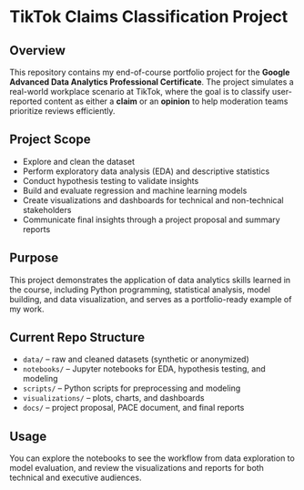 # TikTok Claims Classification Project

## Overview
This repository contains my end-of-course portfolio project for the **Google Advanced Data Analytics Professional Certificate**. The project simulates a real-world workplace scenario at TikTok, where the goal is to classify user-reported content as either a **claim** or an **opinion** to help moderation teams prioritize reviews efficiently.

## Project Scope
- Explore and clean the dataset  
- Perform exploratory data analysis (EDA) and descriptive statistics  
- Conduct hypothesis testing to validate insights  
- Build and evaluate regression and machine learning models  
- Create visualizations and dashboards for technical and non-technical stakeholders  
- Communicate final insights through a project proposal and summary reports  

## Purpose
This project demonstrates the application of data analytics skills learned in the course, including Python programming, statistical analysis, model building, and data visualization, and serves as a portfolio-ready example of my work.

## Current Repo Structure
- `data/` – raw and cleaned datasets (synthetic or anonymized)  
- `notebooks/` – Jupyter notebooks for EDA, hypothesis testing, and modeling  
- `scripts/` – Python scripts for preprocessing and modeling  
- `visualizations/` – plots, charts, and dashboards  
- `docs/` – project proposal, PACE document, and final reports  

## Usage
You can explore the notebooks to see the workflow from data exploration to model evaluation, and review the visualizations and reports for both technical and executive audiences.
